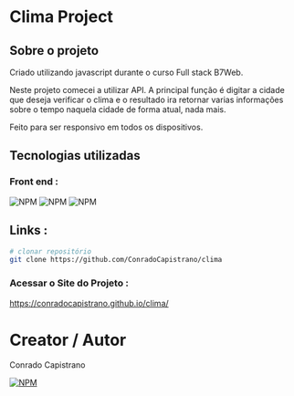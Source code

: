 # Clima Project

## Sobre o projeto

Criado utilizando javascript durante o curso Full stack B7Web.

Neste projeto comecei a utilizar API. A principal função é digitar a cidade que deseja verificar o clima e o resultado ira retornar varias informações sobre o tempo naquela cidade de forma atual, nada mais.

Feito para ser responsivo em todos os dispositivos. 

## Tecnologias utilizadas

### Front end : 
![NPM](https://img.shields.io/badge/HTML5-E34F26?style=for-the-badge&logo=html5&logoColor=white)
![NPM](https://img.shields.io/badge/CSS3-1572B6?style=for-the-badge&logo=css3&logoColor=white)
![NPM](https://img.shields.io/badge/JavaScript-323330?style=for-the-badge&logo=javascript&logoColor=F7DF1E)

## Links :

```bash
# clonar repositório
git clone https://github.com/ConradoCapistrano/clima
```

### Acessar o Site do Projeto :
https://conradocapistrano.github.io/clima/

# Creator / Autor

Conrado Capistrano

[![NPM](https://img.shields.io/badge/LinkedIn-0077B5?style=for-the-badge&logo=linkedin&logoColor=white)](https://www.linkedin.com/in/conrado-capistrano88)
